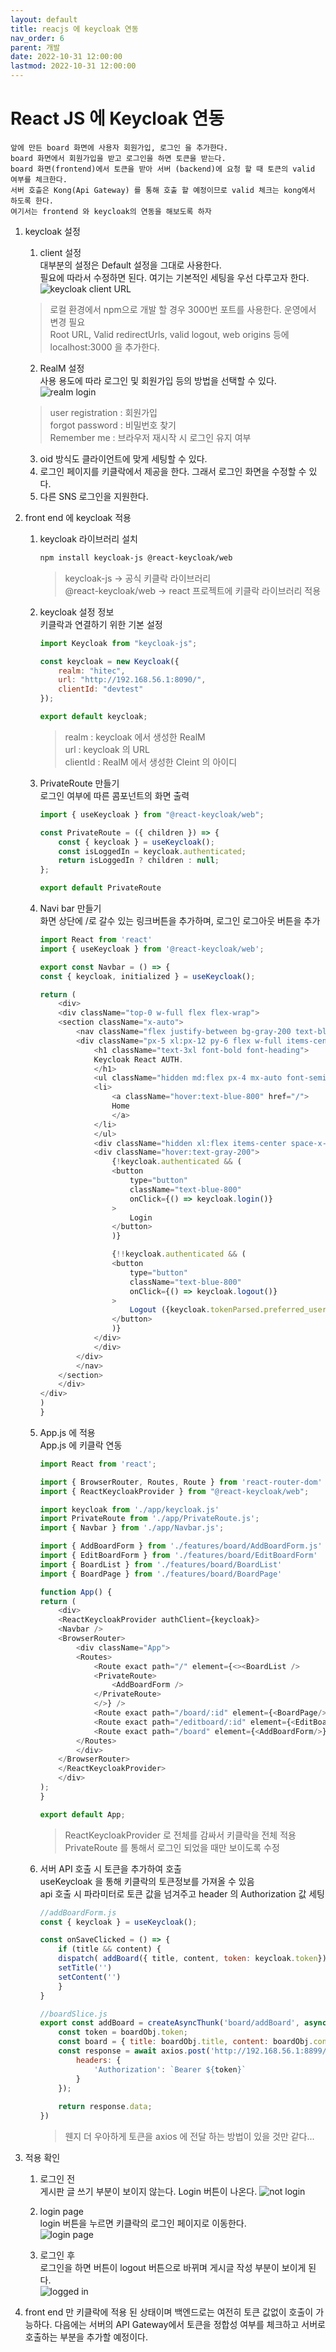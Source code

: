 ```yaml
---
layout: default
title: reacjs 에 keycloak 연동   
nav_order: 6
parent: 개발
date: 2022-10-31 12:00:00
lastmod: 2022-10-31 12:00:00
---
```


# React JS 에 Keycloak 연동   
    앞에 만든 board 화면에 사용자 회원가입, 로그인 을 추가한다.   
    board 화면에서 회원가입을 받고 로그인을 하면 토큰을 받는다.   
    board 화면(frontend)에서 토큰을 받아 서버 (backend)에 요청 할 때 토큰의 valid 여부를 체크한다.    
    서버 호츨은 Kong(Api Gateway) 를 통해 호출 할 예정이므로 valid 체크는 kong에서 하도록 한다.    
    여기서는 frontend 와 keycloak의 연동을 해보도록 하자     

1. keycloak 설정   
    1. client 설정   
    대부분의 설정은 Default 설정을 그대로 사용한다.   
    필요에 따라서 수정하면 된다. 여기는 기본적인 세팅을 우선 다루고자 한다.   
    ![keycloak client URL](../image/Dev/keycloak-react1.png)  
    > 로컬 환경에서 npm으로 개발 할 경우 3000번 포트를 사용한다. 운영에서 변경 필요   
    > Root URL, Valid redirectUrls, valid logout, web origins 등에 localhost:3000 을 추가한다.    

    2. RealM 설정   
    사용 용도에 따라 로그인 및 회원가입 등의 방법을 선택할 수 있다.    
    ![realm login](../image/Dev/keycloak-react2.png)  
    > user registration : 회원가입   
    > forgot password : 비밀번호 찾기  
    > Remember me : 브라우저 재시작 시 로그인 유지 여부   

    3. oid 방식도 클라이언트에 맞게 세팅할 수 있다. 
    4. 로그인 페이지를 키클락에서 제공을 한다. 그래서 로그인 화면을 수정할 수 있다. 
    5. 다른 SNS 로그인을 지원한다.  


2. front end 에 keycloak 적용   
    1. keycloak 라이브러리 설치  
        ```sh
        npm install keycloak-js @react-keycloak/web
        ```
        > keycloak-js -> 공식 키클락 라이브러리   
        > @react-keycloak/web -> react 프로젝트에 키클락 라이브러리 적용 

    2. keycloak 설정 정보   
        키클락과 연결하기 위한 기본 설정   
        ```js
        import Keycloak from "keycloak-js";

        const keycloak = new Keycloak({
            realm: "hitec",
            url: "http://192.168.56.1:8090/",
            clientId: "devtest"
        });

        export default keycloak;
        ```
        > realm : keycloak 에서 생성한 RealM   
        > url : keycloak 의 URL   
        > clientId : RealM 에서 생성한 Cleint 의 아이디   
    
    3. PrivateRoute 만들기   
        로그인 여부에 따른 콤포넌트의 화면 출력   
        ```js
        import { useKeycloak } from "@react-keycloak/web";

        const PrivateRoute = ({ children }) => {
            const { keycloak } = useKeycloak();
            const isLoggedIn = keycloak.authenticated;
            return isLoggedIn ? children : null;
        };

        export default PrivateRoute
        ```

    4. Navi bar 만들기   
        화면 상단에 /로 갈수 있는 링크버튼을 추가하며, 로그인 로그아웃 버튼을 추가   
        ```js
        import React from 'react'
        import { useKeycloak } from '@react-keycloak/web';

        export const Navbar = () => {
        const { keycloak, initialized } = useKeycloak();

        return (
            <div>
            <div className="top-0 w-full flex flex-wrap">
            <section className="x-auto">
                <nav className="flex justify-between bg-gray-200 text-blue-800 w-screen">
                <div className="px-5 xl:px-12 py-6 flex w-full items-center">
                    <h1 className="text-3xl font-bold font-heading">
                    Keycloak React AUTH.
                    </h1>
                    <ul className="hidden md:flex px-4 mx-auto font-semibold font-heading space-x-12">
                    <li>
                        <a className="hover:text-blue-800" href="/">
                        Home
                        </a>
                    </li>
                    </ul>
                    <div className="hidden xl:flex items-center space-x-5">
                    <div className="hover:text-gray-200">
                        {!keycloak.authenticated && (
                        <button
                            type="button"
                            className="text-blue-800"
                            onClick={() => keycloak.login()}
                        >
                            Login
                        </button>
                        )}

                        {!!keycloak.authenticated && (
                        <button
                            type="button"
                            className="text-blue-800"
                            onClick={() => keycloak.logout()}
                        >
                            Logout ({keycloak.tokenParsed.preferred_username})
                        </button>
                        )}
                    </div>
                    </div>
                </div>
                </nav>
            </section>
            </div>
        </div>
        )
        }
        ```

    5. App.js 에 적용   
        App.js 에 키클락 연동   
        ```js
        import React from 'react';

        import { BrowserRouter, Routes, Route } from 'react-router-dom'
        import { ReactKeycloakProvider } from "@react-keycloak/web";

        import keycloak from './app/keycloak.js'
        import PrivateRoute from './app/PrivateRoute.js';
        import { Navbar } from './app/Navbar.js';

        import { AddBoardForm } from './features/board/AddBoardForm.js'
        import { EditBoardForm } from './features/board/EditBoardForm'
        import { BoardList } from './features/board/BoardList'
        import { BoardPage } from './features/board/BoardPage'

        function App() {
        return (
            <div>
            <ReactKeycloakProvider authClient={keycloak}>
            <Navbar />
            <BrowserRouter>
                <div className="App">
                <Routes>
                    <Route exact path="/" element={<><BoardList />
                    <PrivateRoute>
                        <AddBoardForm />
                    </PrivateRoute>
                    </>} />
                    <Route exact path="/board/:id" element={<BoardPage/>} />
                    <Route exact path="/editboard/:id" element={<EditBoardForm/>} />
                    <Route exact path="/board" element={<AddBoardForm/>} />
                </Routes>
                </div>
            </BrowserRouter>
            </ReactKeycloakProvider>
            </div>
        );
        }

        export default App;
        ```
        > ReactKeycloakProvider 로 전체를 감싸서 키클락을 전체 적용   
        > PrivateRoute 를 통해서 로그인 되었을 때만 보이도록 수정   
    
    6. 서버 API 호출 시 토큰을 추가하여 호출  
        useKeycloak 을 통해 키클락의 토큰정보를 가져올 수 있음   
        api 호출 시 파라미터로 토큰 값을 넘겨주고 header 의 Authorization 값 세팅   

        ```js
        //addBoardForm.js
        const { keycloak } = useKeycloak();

        const onSaveClicked = () => {
            if (title && content) {
            dispatch( addBoard({ title, content, token: keycloak.token}))
            setTitle('')
            setContent('')
            }
        }

        //boardSlice.js
        export const addBoard = createAsyncThunk('board/addBoard', async (boardObj) => {
            const token = boardObj.token;
            const board = { title: boardObj.title, content: boardObj.content}
            const response = await axios.post('http://192.168.56.1:8899/board', board, {
                headers: {
                    'Authorization': `Bearer ${token}`
                }
            });
            
            return response.data;
        })
        ```
        > 웬지 더 우아하게 토큰을 axios 에 전달 하는 방법이 있을 것만 같다...

3. 적용 확인    
    1. 로그인 전    
    게시판 글 쓰기 부분이 보이지 않는다. Login 버튼이 나온다. 
    ![not login](../image/Dev/keycloak-react3.png)  

    2. login page   
    login 버튼을 누르면 키클락의 로그인 페이지로 이동한다.    
    ![login page](../image/Dev/keycloak-react4.png)    

    3. 로그인 후   
    로그인을 하면 버튼이 logout 버튼으로 바뀌며 게시글 작성 부분이 보이게 된다.    
    ![logged in](../image/Dev/keycloak-react5.png)  

4. front end 만 키클락에 적용 된 상태이며 백엔드로는 여전히 토큰 값없이 호출이 가능하다. 다음에는 서버의 API Gateway에서 토큰을 정합성 여부를 체크하고 서버로 호출하는 부분을 추가할 예정이다.    


